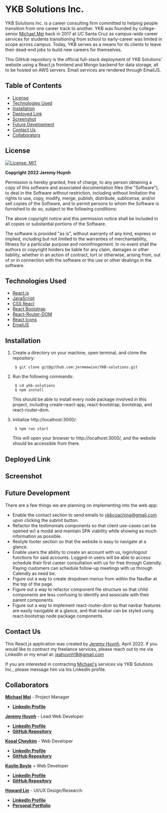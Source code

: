 # YKB Solutions Inc. 

YKB Solutions Inc. is a career consulting firm committed to helping people transition from one career track to another. YKB was founded by college-senior [Michael Mei](https://www.linkedin.com/in/michael-h-mei/) back in 2017 at UC Santa Cruz as campus-wide career services for students transitioning from school to early-career was limited in scope across campus. Today, YKB serves as a means for its clients to leave their dead-end jobs to build new careers for themselves.

This GitHub repository is the official full-stack deployment of YKB Solutions' website using a React.js frontend and Mongo backend for data storage, all to be hosted on AWS servers. Email services are rendered through EmailJS.

## Table of Contents

- [License](#license)
- [Technologies Used](#technologies-used)
- [Installation](#installation)
- [Deployed Link](#deployed-link)
- [Screenshot](#screenshot)
- [Future Development](#future-development)
- [Contact Us](#contact-us)
- [Collaborators](#collaborators)

## License

[![License: MIT](https://img.shields.io/badge/License-MIT-yellow.svg)](https://opensource.org/licenses/MIT)

**Copyright 2022 Jeremy Huynh**

Permission is hereby granted, free of charge, to any person obtaining a copy of this software and associated documentation files (the "Software"), to deal in the Software without restriction, including without limitation the rights to use, copy, modify, merge, publish, distribute, sublicense, and/or sell copies of the Software, and to permit persons to whom the Software is furnished to do so, subject to the following conditions:

The above copyright notice and this permission notice shall be included in all copies or substantial portions of the Software.

The software is provided "as is", without warranty of any kind, express or implied, including but not limited to the warranties of merchantability, fitness for a particular purpose and noninfringement. In no event shall the authors or copyright holders be liable for any claim, damages or other liability, whether in an action of contract, tort or otherwise, arising from, out of or in connection with the software or the use or other dealings in the software.

## Technologies Used

- [React.js](https://reactjs.org/)
- [JavaScript](https://www.javascript.com/)
- [CSS React](https://reactjs.org/docs/faq-styling.html)
- [React Bootstrap](https://v5.reactrouter.com/web/guides/quick-start)
- [React-Router-DOM](https://v5.reactrouter.com/web/guides/quick-start)
- [React Icons](https://react-icons.github.io/react-icons/)
- [EmailJS](https://www.emailjs.com/)

## Installation

1) Create a directory on your machine, open terminal, and clone the repository: 

        $ git clone git@github.com:jermeewinn/YKB-solutions.git

2) Run the following commands:

        $ cd ykb-solutions
        $ npm install

    This should be able to install every node package involved in this project, including create-react-app, react-bootstrap, bootstrap, and react-router-dom.

3) Initialize http://localhost:3000/:

        $ npm run start

    This will open your browser to http://localhost:3000/, and the website should be accessible from there.

## Deployed Link

## Screenshot

## Future Development

There are a few things we are planning on implementing into the web app:

- Enable the contact section to send emails to ykbcoaching@gmail.com upon clicking the submit button.
- Refactor the testimonials components so that client use-cases can be opened w/i a modal and maintain SPA viability while showing as much information as possible.
- Restyle footer section so that the website is easy to navigate at a glance.
- Enable users the ability to create an account with us, login/logout functions for said accounts. Logged-in users will be able to access schedule their first career consultation with us for free through Calendly. Paying customers can schedule follow-up meetings with us through Calendly as need be.
- Figure out a way to create dropdown menus from within the NavBar at the top of the page.
- Figure out a way to refactor component file structure so that child components are less confusing to identify and associate with their parent components.
- Figure out a way to implement react-router-dom so that navbar features are easily navigable at a glance, and that navbar can be styled using react-bootstrap node package components.

## Contact Us

This React.js application was created by [Jeremy Huynh](https://www.linkedin.com/in/jeremy-huynh/), April 2022. If you would like to contract my freelance services, please reach out to me via LinkedIn or my email at: [jeahuynh18@gmail.com](#jeahuynh18@gmail.com) 

If you are interested in contracting [Michael's](https://www.linkedin.com/in/michael-h-mei/) services via YKB Solutions Inc., please message him via his LinkedIn profile.

## Collaborators
**<u>Michael Mei</u>** - Project Manager
- **[Linkedin Profile](https://www.linkedin.com/in/michael-h-mei/)**

**<u>Jeremy Huynh</u>** - Lead Web Developer
- **[LinkedIn Profile](https://www.linkedin.com/in/jeremy-huynh/)**
- **[GitHub Repository](https://github.com/jermeewinn)**

**<u>Kosal Cheykim</u>** - Web Developer
- **[LinkedIn Profile](https://www.linkedin.com/in/kosal-cheykim-75484321b/)**
- **[GitHub Repository](https://github.com/kcheykim)**

**<u>Kaylin Boyle</u>** = Web Developer
- **[LinkedIn Profile](https://www.linkedin.com/in/kaylin-n-boyle/)**
- **[GitHub Repository](https://github.com/kaynboyle)**

**<u>Howard Lin</u>** - UI/UX Design/Research
- **[LinkedIn Profile](https://www.linkedin.com/in/howard-lin-069b10143/)**
- **[Personal Portfolio](https://howieeedoit.wixsite.com/howardlindesign)**

